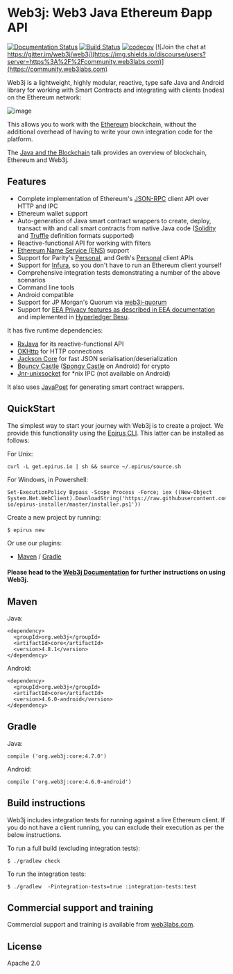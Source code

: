 Web3j: Web3 Java Ethereum Ðapp API
==================================

[![Documentation Status](https://img.shields.io/travis/web3j/web3j-docs?label=docs)](https://docs.web3j.io/)
[![Build Status](https://travis-ci.org/web3j/web3j.svg?branch=master)](https://travis-ci.org/web3j/web3j)
[![codecov](https://codecov.io/gh/web3j/web3j/branch/master/graph/badge.svg)](https://codecov.io/gh/web3j/web3j)
[![Join the chat at https://gitter.im/web3j/web3j](https://img.shields.io/discourse/users?server=https%3A%2F%2Fcommunity.web3labs.com)](https://community.web3labs.com)


Web3j is a lightweight, highly modular, reactive, type safe Java and
Android library for working with Smart Contracts and integrating with
clients (nodes) on the Ethereum network:

![image](https://github.com/web3j/web3j-docs/blob/master/docs/img/web3j_network.png)

This allows you to work with the [Ethereum](https://www.ethereum.org/)
blockchain, without the additional overhead of having to write your own
integration code for the platform.

The [Java and the Blockchain](https://www.youtube.com/watch?v=ea3miXs_P6Y) talk provides
an overview of blockchain, Ethereum and Web3j.

Features
--------

-   Complete implementation of Ethereum's
    [JSON-RPC](https://github.com/ethereum/wiki/wiki/JSON-RPC) client
    API over HTTP and IPC
-   Ethereum wallet support
-   Auto-generation of Java smart contract wrappers to create, deploy,
    transact with and call smart contracts from native Java code
    ([Solidity](http://solidity.readthedocs.io/en/latest/using-the-compiler.html#using-the-commandline-compiler)
    and
    [Truffle](https://github.com/trufflesuite/truffle-contract-schema)
    definition formats supported)
-   Reactive-functional API for working with filters
-   [Ethereum Name Service (ENS)](https://ens.domains/) support
-   Support for Parity's
    [Personal](https://github.com/paritytech/parity/wiki/JSONRPC-personal-module),
    and Geth's
    [Personal](https://github.com/ethereum/go-ethereum/wiki/Management-APIs#personal)
    client APIs
-   Support for [Infura](https://infura.io/), so you don't have to run
    an Ethereum client yourself
-   Comprehensive integration tests demonstrating a number of the above
    scenarios
-   Command line tools
-   Android compatible
-   Support for JP Morgan's Quorum via
    [web3j-quorum](https://github.com/web3j/quorum)
-   Support for [EEA Privacy features as described in EEA
    documentation](https://entethalliance.org/technical-documents/) and
    implemented in [Hyperledger
    Besu](https://besu.hyperledger.org/en/latest/Reference/API-Methods/#eea-methods).

It has five runtime dependencies:

-   [RxJava](https://github.com/ReactiveX/RxJava) for its
    reactive-functional API
-   [OKHttp](https://hc.apache.org/httpcomponents-client-ga/index.html)
    for HTTP connections
-   [Jackson Core](https://github.com/FasterXML/jackson-core) for fast
    JSON serialisation/deserialization
-   [Bouncy Castle](https://www.bouncycastle.org/) ([Spongy
    Castle](https://rtyley.github.io/spongycastle/) on Android) for
    crypto
-   [Jnr-unixsocket](https://github.com/jnr/jnr-unixsocket) for \*nix
    IPC (not available on Android)

It also uses [JavaPoet](https://github.com/square/javapoet) for
generating smart contract wrappers.

QuickStart
---------
The simplest way to start your journey with Web3j is to create a project.
We provide this functionality using the [Epirus CLI](https://docs.epirus.io/quickstart/#installation). This latter can be installed as follows:

For Unix:

```shell script
curl -L get.epirus.io | sh && source ~/.epirus/source.sh
```

For Windows, in Powershell:

```shell script
Set-ExecutionPolicy Bypass -Scope Process -Force; iex ((New-Object System.Net.WebClient).DownloadString('https://raw.githubusercontent.com/epirus-io/epirus-installer/master/installer.ps1'))
```

Create a new project by running:

```shell script
$ epirus new 
```

Or use our plugins:
- [Maven](https://github.com/web3j/web3j-maven-plugin) / [Gradle](https://github.com/web3j/web3j-gradle-plugin)


#### Please head to the [Web3j Documentation](https://docs.web3j.io) for further instructions on using Web3j.

Maven
-----

Java:

```
<dependency>
  <groupId>org.web3j</groupId>
  <artifactId>core</artifactId>
  <version>4.8.1</version>
</dependency>
```

Android:

```
<dependency>
  <groupId>org.web3j</groupId>
  <artifactId>core</artifactId>
  <version>4.6.0-android</version>
</dependency>
```

Gradle
------

Java:

```
compile ('org.web3j:core:4.7.0')
```

Android:

```
compile ('org.web3j:core:4.6.0-android')
```

Build instructions
------------------

Web3j includes integration tests for running against a live Ethereum
client. If you do not have a client running, you can exclude their
execution as per the below instructions.

To run a full build (excluding integration tests):

``` {.sourceCode .bash}
$ ./gradlew check
```

To run the integration tests:

``` {.sourceCode .bash}
$ ./gradlew  -Pintegration-tests=true :integration-tests:test
```

Commercial support and training
-------------------------------

Commercial support and training is available from
[web3labs.com](https://www.web3labs.com/).

License
------
Apache 2.0

